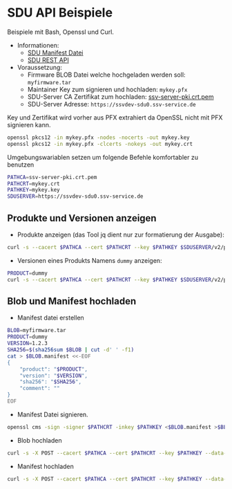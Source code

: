 # SDU API Beispiele

Beispiele mit Bash, Openssl und Curl.
* Informationen:
	- [SDU Manifest Datei](sdu-manifest.md) 
	- [SDU REST API](sdu-api.md)
* Voraussetzung:
	- Firmware BLOB Datei welche hochgeladen werden soll: `myfirmware.tar`
	- Maintainer Key zum signieren und hochladen: `mykey.pfx`
	- SDU-Server CA Zertifikat zum hochladen: [ssv-server-pki.crt.pem](ssv-server-pki.crt.pem)
	- SDU-Server Adresse: `https://ssvdev-sdu0.ssv-service.de`

Key und Zertifikat wird vorher aus PFX extrahiert da OpenSSL nicht mit PFX signieren kann.
```bash
openssl pkcs12 -in mykey.pfx -nodes -nocerts -out mykey.key
openssl pkcs12 -in mykey.pfx -clcerts -nokeys -out mykey.crt
```
Umgebungswariablen setzen um folgende Befehle komfortabler zu benutzen
```bash
PATHCA=ssv-server-pki.crt.pem
PATHCRT=mykey.crt
PATHKEY=mykey.key
SDUSERVER=https://ssvdev-sdu0.ssv-service.de
```

## Produkte und Versionen anzeigen
- Produkte anzeigen (das Tool jq dient nur zur formatierung der Ausgabe):
```bash
curl -s --cacert $PATHCA --cert $PATHCRT --key $PATHKEY $SDUSERVER/v2/product | jq
```
- Versionen eines Produkts Namens `dummy` anzeigen:
```bash
PRODUCT=dummy
curl -s --cacert $PATHCA --cert $PATHCRT --key $PATHKEY $SDUSERVER/v2/product/$PRODUCT/version | jq
```

## Blob und Manifest hochladen
* Manifest datei erstellen
```bash
BLOB=myfirmware.tar
PRODUCT=dummy
VERSION=1.2.3
SHA256=$(sha256sum $BLOB | cut -d' ' -f1)
cat > $BLOB.manifest <<-EOF
{
    "product": "$PRODUCT",
    "version": "$VERSION",
    "sha256": "$SHA256",
    "comment": ""
}
EOF
```

* Manifest Datei signieren.
```bash
openssl cms -sign -signer $PATHCRT -inkey $PATHKEY <$BLOB.manifest >$BLOB.manifest.cms
```

* Blob hochladen
```bash
curl -s -X POST --cacert $PATHCA --cert $PATHCRT --key $PATHKEY --data-binary @$BLOB $SDUSERVER/v2/blob/$SHA256
```

* Manifest hochladen
```bash
curl -s -X POST --cacert $PATHCA --cert $PATHCRT --key $PATHKEY --data-binary @$BLOB.manifest.cms -H "Content-Type: application/cms" $SDUSERVER/v2/product/$PRODUCT/version/$VERSION/manifest
```

